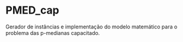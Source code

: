 # PMED_cap
Gerador de instâncias e implementação do modelo matemático para o problema das p-medianas capacitado.
